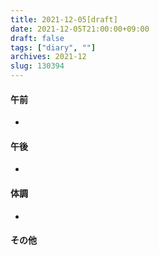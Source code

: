 ```yaml
---
title: 2021-12-05[draft]
date: 2021-12-05T21:00:00+09:00
draft: false
tags: ["diary", ""]
archives: 2021-12
slug: 130394
---
```

#### 午前
- 
#### 午後
- 
#### 体調
- 
#### その他